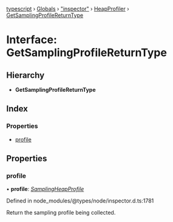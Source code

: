 [typescript](../README.md) › [Globals](../globals.md) › ["inspector"](../modules/_inspector_.md) › [HeapProfiler](../modules/_inspector_.heapprofiler.md) › [GetSamplingProfileReturnType](_inspector_.heapprofiler.getsamplingprofilereturntype.md)

# Interface: GetSamplingProfileReturnType

## Hierarchy

* **GetSamplingProfileReturnType**

## Index

### Properties

* [profile](_inspector_.heapprofiler.getsamplingprofilereturntype.md#profile)

## Properties

###  profile

• **profile**: *[SamplingHeapProfile](_inspector_.heapprofiler.samplingheapprofile.md)*

Defined in node_modules/@types/node/inspector.d.ts:1781

Return the sampling profile being collected.
